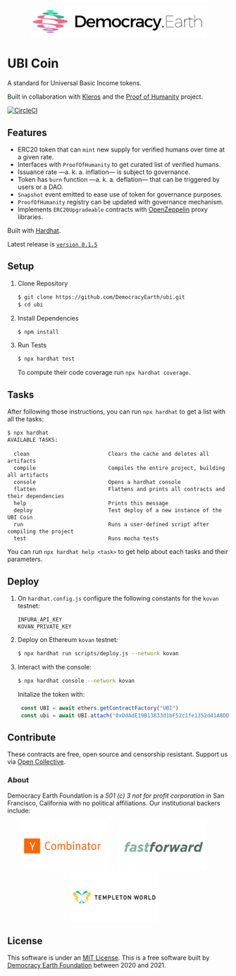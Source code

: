 <p align="center">
<img src="docs/democracy-earth.png" width="400" title="Democracy Earth Foundation">
</p>

# UBI Coin

A standard for Universal Basic Income tokens. 

Built in collaboration with [Kleros](https://github.com/kleros) and the [Proof of Humanity](https://github.com/Proof-Of-Humanity) project.

[![CircleCI](https://circleci.com/gh/DemocracyEarth/ubi.svg?style=svg)](https://circleci.com/gh/DemocracyEarth/ubi)

## Features

- ERC20 token that can `mint` new supply for verified humans over time at a given rate. 
- Interfaces with `ProofOfHumanity` to get curated list of verified humans.
- Issuance rate —a. k. a. inflation— is subject to governance.
- Token has `burn` function —a. k. a. deflation— that can be triggered by users or a DAO.
- `Snapshot` event emitted to ease use of token for governance purposes.
- `ProofOfHumanity` registry can be updated with governance mechanism.
- Implements `ERC20Upgradeable` contracts with [OpenZeppelin](https://github.com/openzeppelin) proxy libraries.

Built with [Hardhat](https://github.com/nomiclabs/hardhat). 

Latest release is [`version 0.1.5`](https://github.com/DemocracyEarth/ubi/releases)

## Setup

1. Clone Repository

    ```sh
    $ git clone https://github.com/DemocracyEarth/ubi.git
    $ cd ubi
    ```

2. Install Dependencies

    ```sh
    $ npm install
    ```

3. Run Tests

    ```sh
    $ npx hardhat test
    ```

    To compute their code coverage run `npx hardhat coverage`.

## Tasks

After following those instructions, you can run `npx hardhat` to get a list with all the tasks:

```
$ npx hardhat
AVAILABLE TASKS:

  clean                         Clears the cache and deletes all artifacts
  compile                       Compiles the entire project, building all artifacts
  console                       Opens a hardhat console
  flatten                       Flattens and prints all contracts and their dependencies
  help                          Prints this message
  deploy                        Test deploy of a new instance of the UBI Coin
  run                           Runs a user-defined script after compiling the project
  test                          Runs mocha tests
```

You can run `npx hardhat help <task>` to get help about each tasks and their parameters. 

## Deploy

1. On `hardhat.config.js` configure the following constants for the `kovan` testnet:

    ```
    INFURA_API_KEY
    KOVAN_PRIVATE_KEY
    ```

2. Deploy on Ethereum `kovan` testnet: 

    ```sh
    $ npx hardhat run scripts/deploy.js --network kovan
    ```
3. Interact with the console:

    ```sh
    $ npx hardhat console --network kovan
    ```

    Initalize the token with:

    ```js
     const UBI = await ethers.getContractFactory("UBI")
     const ubi = await UBI.attach('0xDdAdE19B13833d1bF52c1fe1352d41A8DD9fE8C9') // Replace with your token address
    ```

## Contribute

These contracts are free, open source and censorship resistant. Support us via [Open Collective](https://opencollective.com/democracyearth).

### About

Democracy Earth Foundation is a _501 (c) 3 not for profit corporation_ in San Francisco, California with no political affiliations. Our institutional backers include:

<p align="center">
<a href="https://ycombinator.com"><img src="docs/yc.png" width="200" style="margin-right:20px;" title="Y Combinator"></a>
<a href="https://ffwd.org"><img src="docs/ffwd.png" width="200" style="margin-right:20px;" title="Fast Forward"></a>
<a href="https://www.templetonworldcharity.org/"><img src="docs/templeton.png" width="200" style="margin-right:20px;" title="Templeton World Charity"></a>
</p>

## License

This software is under an [MIT License](LICENSE.md).
This is a free software built by [Democracy Earth Foundation](https://democracy.earth) between 2020 and 2021.
